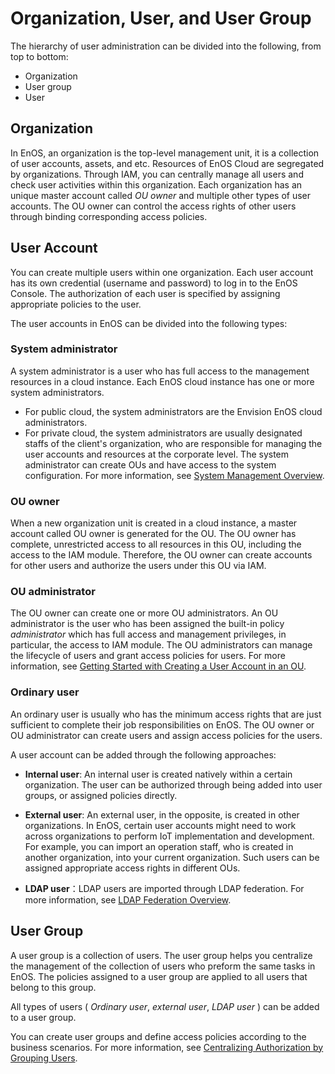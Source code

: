 # Organization, User, and User Group

The hierarchy of user administration can be divided into the following, from top to bottom:
- Organization
- User group
- User

## Organization

In EnOS, an organization is the top-level management unit, it is a collection of user accounts, assets, and etc. Resources of EnOS Cloud are segregated by organizations. Through IAM, you can centrally manage all users and check user activities within this organization. Each organization has an unique master account called _OU owner_ and multiple other types of user accounts. The OU owner can control the access rights of other users through binding corresponding access policies.

## User Account

You can create multiple users within one organization. Each user account has its own credential (username and password) to log in to the EnOS Console. The authorization of each user is specified by assigning appropriate policies to the user.

The user accounts in EnOS can be divided into the following types:

### System administrator

A system administrator is a user who has full access to the management resources in a cloud instance. Each EnOS cloud instance has one or more system administrators.
- For public cloud, the system administrators are the Envision EnOS cloud administrators.
- For private cloud, the system administrators are usually designated staffs of the client's organization, who are responsible for managing the user accounts and resources at the corporate level.
The system administrator can create OUs and have access to the system configuration. For more information, see [System Management Overview](system/system_overview).

### OU owner

When a new organization unit is created in a cloud instance, a master account called OU owner is generated for the OU. The OU owner has complete, unrestricted access to all resources in this OU, including the access to the IAM module. Therefore, the OU owner can create accounts for other users and authorize the users under this OU via IAM.


### OU administrator

The OU owner can create one or more OU administrators. An OU administrator is the user who has been assigned the built-in policy _administrator_ which has full access and management privileges, in particular, the access to IAM module. The OU administrators can manage the lifecycle of users and grant access policies for users. For more information, see [Getting Started with Creating a User Account in an OU](iam_gettingstarted_adduser).


### Ordinary user

An ordinary user is usually who has the minimum access rights that are just sufficient to complete their job responsibilities on EnOS. The OU owner or OU administrator can create users and assign access policies for the users.

A user account can be added through the following approaches:

- **Internal user**: An internal user is created natively within a certain organization. The user can be authorized through being added into user groups, or assigned policies directly.

- **External user**: An external user, in the opposite, is created in other organizations. In EnOS, certain user accounts might need to work across organizations to perform IoT implementation and development. For example, you can import an operation staff, who is created in another organization, into your current organization. Such users can be assigned appropriate access rights in different OUs.

- **LDAP user**：LDAP users are imported through LDAP federation. For more information, see [LDAP Federation Overview](ldap/ldap_overview).

## User Group

A user group is a collection of users. The user group helps you centralize the management of the collection of users who preform the same tasks in EnOS. The policies assigned to a user group are applied to all users that belong to this group.

All types of users ( _Ordinary user_, _external user_, _LDAP user_ ) can be added to a user group.

You can create user groups and define access policies according to the business scenarios. For more information, see [Centralizing Authorization by Grouping Users](best_practice).




